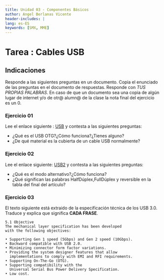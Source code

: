 ```yaml
---
title: Unidad 03 - Componentes Básicos
author: Angel Berlanas Vicente
header-includes: |
lang: es-ES
keywords: [SMX, MME]
---
```


# Tarea : Cables USB

## Indicaciones

Responde a las siguientes preguntas en un documento. Copia el enunciado de las preguntas en el documento de respuestas.
Responde con *TUS PROPIAS PALABRAS*. En caso de que un documento sea una copia de algún lugar de internet y/o de otr@ alumn@
de la clase la nota final del ejercicio es un 0.

### Ejercicio 01

Lee el enlace siguiente : [USB](https://gouforit.com/los-diferentes-tipos-de-cables-usb-especificaciones-y-conexiones/) y contesta a las siguientes preguntas:

 * ¿Qué es el USB OTG?¿Cómo funciona?¿Tienes alguno?
 * ¿De qué material es la cubierta de un cable USB normalmente?

### Ejercicio 02 

Lee el enlace siguiente: [USB2](https://www.blackbox.com/es-es/soporte/suporte/recursos/black-box-explica/conectividad-usb/usb-3-0) y contesta a las siguientes preguntas:

 * ¿Qué es el modo alternativo?¿Cómo funciona?
 * ¿Qué significan las palabras HalfDúplex,FullDúplex y reversible en la tabla del final del artículo?

### Ejercicio 03

El texto siguiente está extraido de la especificación técnica de los USB 3.0. Traduce y explica que significa **CADA FRASE**. 

```
5.1 Objective
The mechanical layer specification has been developed 
with the following objectives:

• Supporting Gen 1 speed (5Gbps) and Gen 2 speed (10Gbps).
• Backward compatible with USB 2.0.
• Minimizing connector form factor variations.
• Providing the system designer features that allow 
  implementations to comply with EMI and RFI requirements.
• Supporting On-The-Go (OTG).
• Supporting compatibility with the 
  Universal Serial Bus Power Delivery Specification.
• Low cost.
```
